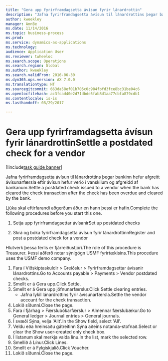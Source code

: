 ```yaml
--- 
title: "Gera upp fyrirframdagsetta ávísun fyrir lánardrottin"
description: "Jafna fyrirframdagsetta ávísun til lánardrottins þegar bankinn hefur afgreitt ávísunarfærsla eftir ávísun hefur verið í vanskilum og afgreidd af bankanum."
author: kweekley
manager: AnnBe
ms.date: 11/14/2016
ms.topic: business-process
ms.prod: 
ms.service: dynamics-ax-applications
ms.technology: 
audience: Application User
ms.reviewer: twheeloc
ms.search.scope: Operations
ms.search.region: Global
ms.author: kweekley
ms.search.validFrom: 2016-06-30
ms.dyn365.ops.version: AX 7.0.0
ms.translationtype: HT
ms.sourcegitcommit: 663da58ef01b705c0c984fbfd3fce8bc31be04c6
ms.openlocfilehash: ac3fcad40e2d71dbde5fab8d1aa77cbfa879cdb1
ms.contentlocale: is-is
ms.lasthandoff: 08/29/2017

---
```

# <a name="settle-a-postdated-check-for-a-vendor"></a><span data-ttu-id="1c7df-103">Gera upp fyrirframdagsetta ávísun fyrir lánardrottin</span><span class="sxs-lookup"><span data-stu-id="1c7df-103">Settle a postdated check for a vendor</span></span>

[!include[task guide banner](../../includes/task-guide-banner.md)]

<span data-ttu-id="1c7df-104">Jafna fyrirframdagsetta ávísun til lánardrottins þegar bankinn hefur afgreitt ávísunarfærsla eftir ávísun hefur verið í vanskilum og afgreidd af bankanum.</span><span class="sxs-lookup"><span data-stu-id="1c7df-104">Settle a postdated check issued to a vendor when the bank has cleared the check transaction after the check has been overdue and cleared by the bank.</span></span> 

<span data-ttu-id="1c7df-105">Ljúka skal eftirfarandi aðgerðum áður en hann þessi er hafin.</span><span class="sxs-lookup"><span data-stu-id="1c7df-105">Complete the following procedures before you start this one.</span></span>

1) <span data-ttu-id="1c7df-106">Setja upp fyrirframdagsettar ávísanir</span><span class="sxs-lookup"><span data-stu-id="1c7df-106">Set up postdated checks</span></span>

2) <span data-ttu-id="1c7df-107">Skrá og bóka fyrirframdagsetta ávísun fyrir lánardrottinn</span><span class="sxs-lookup"><span data-stu-id="1c7df-107">Register and post a postdated check for a vendor</span></span>



<span data-ttu-id="1c7df-108">Hlutverk þessa ferlis er fjárreiðustjóri.</span><span class="sxs-lookup"><span data-stu-id="1c7df-108">The role of this procedure is Treasurer.</span></span> <span data-ttu-id="1c7df-109">Þessi aðferð notar sýnigögn USMF fyrirtækisins.</span><span class="sxs-lookup"><span data-stu-id="1c7df-109">This procedure uses the USMF demo company.</span></span>

1. <span data-ttu-id="1c7df-110">Fara í Viðskiptaskuldir > Greiðslur > Fyrirframdagsettar ávísanir lánardrottins.</span><span class="sxs-lookup"><span data-stu-id="1c7df-110">Go to Accounts payable > Payments > Vendor postdated checks.</span></span>
2. <span data-ttu-id="1c7df-111">Smellt er á Gera upp.</span><span class="sxs-lookup"><span data-stu-id="1c7df-111">Click Settle.</span></span>
3. <span data-ttu-id="1c7df-112">Smellt er á Gera upp jöfnunarfærslur.</span><span class="sxs-lookup"><span data-stu-id="1c7df-112">Click Settle clearing entries.</span></span>
    * <span data-ttu-id="1c7df-113">Jafna lykil lánardrottins fyrir ávísunarfærsla.</span><span class="sxs-lookup"><span data-stu-id="1c7df-113">Settle the vendor account for the check transaction.</span></span>  
4. <span data-ttu-id="1c7df-114">Lokið síðunni.</span><span class="sxs-lookup"><span data-stu-id="1c7df-114">Close the page.</span></span>
5. <span data-ttu-id="1c7df-115">Fara í fjárhag > Færslubókarfærslur > Almennar færslubækur.</span><span class="sxs-lookup"><span data-stu-id="1c7df-115">Go to General ledger > Journal entries > General journals.</span></span>
6. <span data-ttu-id="1c7df-116">Í svæði Sýna, velja 'Allt'.</span><span class="sxs-lookup"><span data-stu-id="1c7df-116">In the Show field, select 'All'.</span></span>
7. <span data-ttu-id="1c7df-117">Veldu eða hreinsaðu gátreitinn Sýna aðeins notanda-stofnað.</span><span class="sxs-lookup"><span data-stu-id="1c7df-117">Select or clear the Show user-created only check box.</span></span>
8. <span data-ttu-id="1c7df-118">Í listanum skal merkja valda línu.</span><span class="sxs-lookup"><span data-stu-id="1c7df-118">In the list, mark the selected row.</span></span>
9. <span data-ttu-id="1c7df-119">Smellið á Línur.</span><span class="sxs-lookup"><span data-stu-id="1c7df-119">Click Lines.</span></span>
10. <span data-ttu-id="1c7df-120">Smellt er á Fylgiskjalið.</span><span class="sxs-lookup"><span data-stu-id="1c7df-120">Click Voucher.</span></span>
11. <span data-ttu-id="1c7df-121">Lokið síðunni.</span><span class="sxs-lookup"><span data-stu-id="1c7df-121">Close the page.</span></span>


